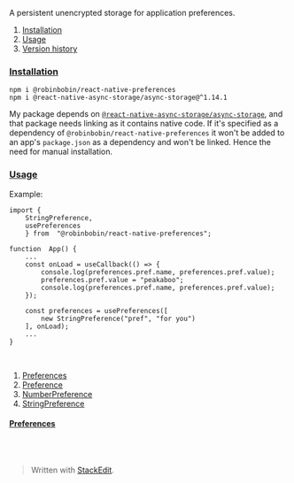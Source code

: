 ﻿A persistent unencrypted storage for application preferences.

1. <a name="cinstallation"></a>[Installation](#installation)
2. <a name="cusage"></a>[Usage](#usage)
3. <a name="cversionhistory"></a>[Version history](#versionhistory)

### <a name="installation"></a>[Installation](#cinstallation)

	npm i @robinbobin/react-native-preferences
	npm i @react-native-async-storage/async-storage@^1.14.1

My package depends on [`@react-native-async-storage/async-storage`](https://www.npmjs.com/package/@react-native-async-storage/async-storage/v/1.14.1), and that package needs linking as it contains native code. If it's specified as a dependency of `@robinbobin/react-native-preferences` it won't be added to an app's `package.json` as a dependency and won't be linked. Hence the need for manual installation.

### <a name="usage"></a>[Usage](#cusage)

Example:

	import {
		StringPreference,
		usePreferences
		} from  "@robinbobin/react-native-preferences";
	
	function  App() {
		...
		const onLoad = useCallback(() => {
			console.log(preferences.pref.name, preferences.pref.value);
			preferences.pref.value = "peakaboo";
			console.log(preferences.pref.name, preferences.pref.value);
		});
		
		const preferences = usePreferences([
			new StringPreference("pref", "for you")
		], onLoad);
		...
	}

<br>

1. <a name="cpreferences"></a>[Preferences](#preferences)
2. <a name="cpreference"></a>[Preference](#preference)
3. <a name="cnumberpreference"></a>[NumberPreference](#numberpreference)
4. <a name="cstringpreference"><a>[StringPreference](#stringpreference)

#### <a name="preferences"></a>[Preferences](#cpreferences)

<br><br>
> Written with [StackEdit](https://stackedit.io/).
